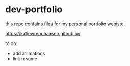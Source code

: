 # dev-portfolio

this repo contains files for my personal portfolio webiste.

https://katiewrennhansen.github.io/

to do:
* add animations
* link resume
